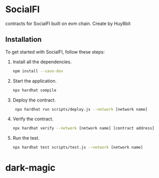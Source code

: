 # SocialFI

contracts for SocialFI built on evm chain. Create by Huy8bit

## Installation

To get started with SocialFI, follow these steps:


1. Install all the dependencies.
    
    ```bash
    npm install --save-dev
    ```
2. Start the application.
    
    ```bash
    npx hardhat compile
    ```
3. Deploy the contract.
    
    ```bash
     npx hardhat run scripts/deploy.js --network [network name]
    ```

4. Verify the contract.
    
    ```bash
    npx hardhat verify --network [network name] [contract address]
    ```

5. Run the test.
    
    ```bash
    npx hardhat test scripts/test.js --network [network name]
    ```



# dark-magic
